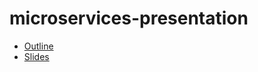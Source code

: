 # microservices-presentation

* [Outline](microservices.md)
* [Slides](https://docs.google.com/presentation/d/18hPQq8sTFMOyW_ruSIvapMs8CcVAKwTyCXYbfOEPDKM/edit?usp=sharing)
